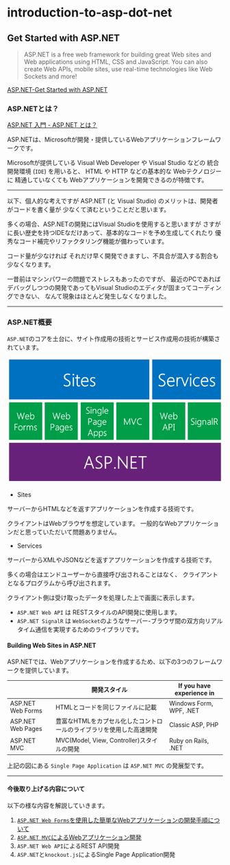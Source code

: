 # introduction-to-asp-dot-net

## Get Started with ASP.NET

> ASP.NET is a free web framework for building great Web sites and Web applications using HTML, CSS and JavaScript. You can also create Web APIs, mobile sites, use real-time technologies like Web Sockets and more!

[ASP.NET-Get Started with ASP.NET](http://www.asp.net/get-started)

### ASP.NETとは？

[ASP.NET 入門 - ASP.NET とは？](http://aspnet.keicode.com/aspnet/what.php)

ASP.NETは、Microsoftが開発・提供しているWebアプリケーションフレームワークです。

Microsoftが提供している Visual Web Developer や Visual Studio などの
統合開発環境 (`IDE`) を用いると、 HTML や HTTP などの基本的な Webテクノロジーに
精通していなくても Webアプリケーションを開発できるのが特徴です。

---

以下、個人的な考えですが
ASP.NET (と Visual Studio) のメリットは、開発者がコードを書く量が
少なくて済むということだと思います。

多くの場合、ASP.NETの開発にはVisual Studioを使用すると思いますが
さすがに長い歴史を持つIDEなだけあって、基本的なコードを予め生成してくれたり
優秀なコード補完やリファクタリング機能が備わっています。

コード量が少なければ それだけ早く開発できますし、不具合が混入する割合も少なくなります。

一昔前はマシンパワーの問題でストレスもあったのですが、
最近のPCであればデバッグしつつの開発であってもVisual Studioのエディタが固まってコーディングできない、
なんて現象はほとんど発生しなくなりました。

---

### ASP.NET概要

`ASP.NET`のコアを土台に、サイト作成用の技術とサービス作成用の技術が構築されています。

![ASP.NET Architecture image](./images/asp-net-architecture.png)

* Sites

サーバーからHTMLなどを返すアプリケーションを作成する技術です。

クライアントはWebブラウザを想定しています。
一般的なWebアプリケーションだと思っていただいて問題ありません。


* Services

サーバーからXMLやJSONなどを返すアプリケーションを作成する技術です。

多くの場合はエンドユーザーから直接呼び出されることはなく、
クライアントとなるプログラムから呼び出されます。

クライアント側は受け取ったデータを処理した上で画面に表示します。

  - `ASP.NET Web API` は RESTスタイルのAPI開発に使用します。
  - `ASP.NET SignalR` は `WebSocket`のようなサーバー-ブラウザ間の双方向リアルタイム通信を実現するためのライブラリです。


#### Building Web Sites in ASP.NET

ASP.NETでは、Webアプリケーションを作成するため、以下の3つのフレームワークを提供しています。

|                   | 開発スタイル | If you have experience in |
| ----------------- | -------- | ------------------------- |
| ASP.NET Web Forms | HTMLとコードを同じファイルに記載 | Windows Form, WPF, .NET |
| ASP.NET Web Pages | 豊富なHTMLをカプセル化したコントロールのライブラリを使用した高速開発 | Classic ASP, PHP        |
| ASP.NET MVC       | MVC(Model, View, Controller)スタイルの開発 | Ruby on Rails, .NET |


上記の図にある `Single Page Application` は `ASP.NET MVC` の発展型です。


---

#### 今後取り上げる内容について

以下の様な内容を解説していきます。

1. [`ASP.NET Web Forms`を使用した簡単なWebアプリケーションの開発手順について](step1/step1.html)
2. [`ASP.NET MVC`によるWebアプリケーション開発](step2/step2.html)
3. `ASP.NET Web API`によるREST API開発
4. `ASP.NET`と`knockout.js`によるSingle Page Application開発


